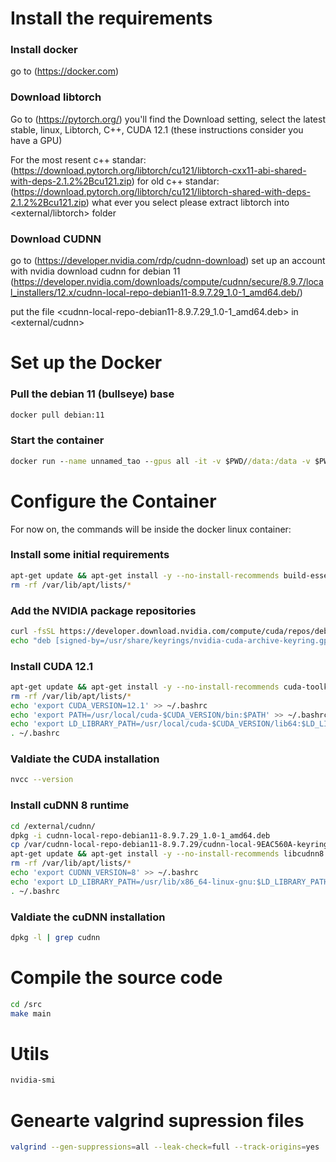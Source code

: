 # Install the requirements
### Install docker
go to (https://docker.com)

### Download libtorch
Go to (https://pytorch.org/) you'll find the Download setting, select the latest stable, linux, Libtorch, C++, CUDA 12.1 (these instructions consider you have a GPU) 

For the most resent c++ standar:    (https://download.pytorch.org/libtorch/cu121/libtorch-cxx11-abi-shared-with-deps-2.1.2%2Bcu121.zip)
for old c++ standar:            (https://download.pytorch.org/libtorch/cu121/libtorch-shared-with-deps-2.1.2%2Bcu121.zip)
what ever you select please extract libtorch into <external/libtorch> folder 

### Download CUDNN
go to (https://developer.nvidia.com/rdp/cudnn-download) set up an account with nvidia 
download cudnn for debian 11 (https://developer.nvidia.com/downloads/compute/cudnn/secure/8.9.7/local_installers/12.x/cudnn-local-repo-debian11-8.9.7.29_1.0-1_amd64.deb/)

put the file <cudnn-local-repo-debian11-8.9.7.29_1.0-1_amd64.deb> in <external/cudnn>

# Set up the Docker 

### Pull the debian 11 (bullseye) base
```cmd
docker pull debian:11
```

### Start the container
```cmd
docker run --name unnamed_tao --gpus all -it -v $PWD//data:/data -v $PWD//external:/external -v $PWD//src:/src debian:11
```

# Configure the Container
For now on, the commands will be inside the docker linux container: 

### Install some initial requirements
```bash
apt-get update && apt-get install -y --no-install-recommends build-essential gnupg2 curl ca-certificates valgrind
rm -rf /var/lib/apt/lists/*
```

### Add the NVIDIA package repositories
```bash
curl -fsSL https://developer.download.nvidia.com/compute/cuda/repos/debian11/x86_64/3bf863cc.pub | gpg --dearmor -o /usr/share/keyrings/nvidia-cuda-archive-keyring.gpg
echo "deb [signed-by=/usr/share/keyrings/nvidia-cuda-archive-keyring.gpg] https://developer.download.nvidia.com/compute/cuda/repos/debian11/x86_64/ /" > /etc/apt/sources.list.d/cuda.list
```

### Install CUDA 12.1
```bash
apt-get update && apt-get install -y --no-install-recommends cuda-toolkit-12-1 libcudnn8
rm -rf /var/lib/apt/lists/*
echo 'export CUDA_VERSION=12.1' >> ~/.bashrc
echo 'export PATH=/usr/local/cuda-$CUDA_VERSION/bin:$PATH' >> ~/.bashrc
echo 'export LD_LIBRARY_PATH=/usr/local/cuda-$CUDA_VERSION/lib64:$LD_LIBRARY_PATH' >> ~/.bashrc
. ~/.bashrc
```

### Valdiate the CUDA installation 
```bash
nvcc --version
```

### Install cuDNN 8 runtime
```bash
cd /external/cudnn/
dpkg -i cudnn-local-repo-debian11-8.9.7.29_1.0-1_amd64.deb
cp /var/cudnn-local-repo-debian11-8.9.7.29/cudnn-local-9EAC560A-keyring.gpg /usr/share/keyrings/
apt-get update && apt-get install -y --no-install-recommends libcudnn8 libcudnn8-dev
rm -rf /var/lib/apt/lists/*
echo 'export CUDNN_VERSION=8' >> ~/.bashrc
echo 'export LD_LIBRARY_PATH=/usr/lib/x86_64-linux-gnu:$LD_LIBRARY_PATH' >> ~/.bashrc
. ~/.bashrc
```
### Valdiate the cuDNN installation 
```bash
dpkg -l | grep cudnn
```

# Compile the source code
```bash
cd /src
make main
```

# Utils
```bash
nvidia-smi
```

# Genearte valgrind supression files
```bash
valgrind --gen-suppressions=all --leak-check=full --track-origins=yes ./your_program
```

